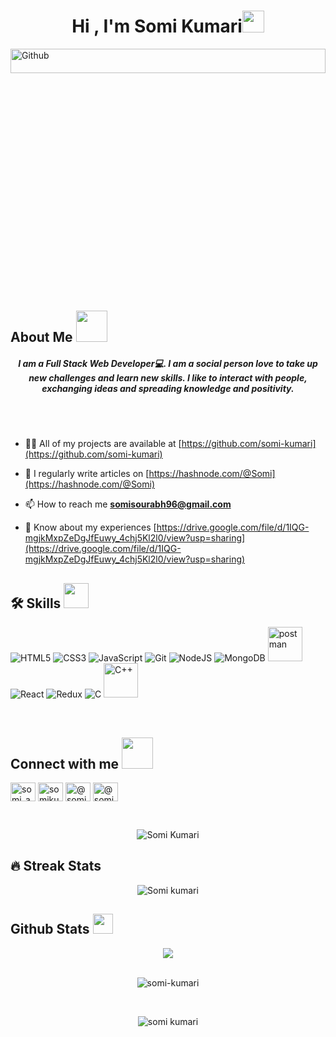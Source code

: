 
 <h1 align="center">Hi , I'm  Somi Kumari<img src="https://media.giphy.com/media/hvRJCLFzcasrR4ia7z/giphy.gif" width="35"></h1>
 
 <img width="100%" height="10%" object-fit="cover" align="center" alt="Github" src="https://i.pinimg.com/originals/fd/a7/c0/fda7c018db9a09ff0ed234957e9b25b9.gif" />
<br/> 

## About Me <img src = "https://encrypted-tbn0.gstatic.com/images?q=tbn:ANd9GcTrkc1AeQd8mP51kogi4GQQcsvDpQRZKkoGiQ&usqp=CAU" width = 50px> 
<h5 align="center">I am a Full Stack Web Developer💻. I am a social person love to take up new challenges and learn new skills. I like to interact with people, exchanging ideas and spreading knowledge and positivity.</h4>
<br/>
<!-- <img width="40%" align="right" alt="Github" src="https://i.pinimg.com/originals/fd/a7/c0/fda7c018db9a09ff0ed234957e9b25b9.gif" />
<br/> -->
<br>

- 👨‍💻 All of my projects are available at [https://github.com/somi-kumari](https://github.com/somi-kumari)

- 📝 I regularly write articles on [https://hashnode.com/@Somi](https://hashnode.com/@Somi)

- 📫 How to reach me **somisourabh96@gmail.com**

- 📄 Know about my experiences [https://drive.google.com/file/d/1IQG-mgjkMxpZeDgJfEuwy_4chj5Kl2l0/view?usp=sharing](https://drive.google.com/file/d/1IQG-mgjkMxpZeDgJfEuwy_4chj5Kl2l0/view?usp=sharing)
 


## 🛠️ Skills <img src = "https://media2.giphy.com/media/QssGEmpkyEOhBCb7e1/giphy.gif?cid=ecf05e47a0n3gi1bfqntqmob8g9aid1oyj2wr3ds3mg700bl&rid=giphy.gif" width = 40px>
<span><p align="left">
<img src="https://img.icons8.com/color/60/000000/html-5--v1.png" alt="HTML5"/>
 <img src="https://img.icons8.com/color/60/000000/css3.png" alt="CSS3"/>
<img src="https://img.icons8.com/color/60/000000/javascript--v1.png" alt="JavaScript"/>
	 <img src="https://img.icons8.com/color/60/000000/git.png" alt="Git"/>
  <img src="https://img.icons8.com/color/60/000000/nodejs.png" alt="NodeJS"/>
  <img src="https://img.icons8.com/color/60/000000/mongodb.png" alt="MongoDB"/>
<img src="https://www.vectorlogo.zone/logos/getpostman/getpostman-icon.svg" alt="postman" width="55" height="55"/>
  <img src="https://img.icons8.com/color/60/000000/react-native.png" alt="React"/>
  <img src="https://img.icons8.com/color/60/000000/redux.png" alt="Redux"/>
  <img src="https://img.icons8.com/color/60/000000/c-programming.png" alt="C"/>
	<img src="https://img.icons8.com/color/2x/c-plus-plus-logo.png" alt="C++" height="55" width="55"/>
	
</p></span>
<br/>


 ## Connect with me <img src="https://media.giphy.com/media/iY8CRBdQXODJSCERIr/giphy.gif" width="50px"> 
<p align="left">
<a href="https://twitter.com/somi_a0317" target="blank"><img align="center" src="https://raw.githubusercontent.com/rahuldkjain/github-profile-readme-generator/master/src/images/icons/Social/twitter.svg" alt="somi_a0317" height="30" width="40" /></a>
<a href="https://linkedin.com/in/somikumari2010" target="blank"><img align="center" src="https://raw.githubusercontent.com/rahuldkjain/github-profile-readme-generator/master/src/images/icons/Social/linked-in-alt.svg" alt="somikumari2010" height="30" width="40" /></a>
<a href="https://hashnode.com/@somi" target="blank"><img align="center" src="https://img.icons8.com/color/2x/hashnode.png/master/src/images/icons/Social/hashnode.svg" alt="@somi" height="30" width="40" /></a>
<a href="mailto:somisourabh96@gmail.com" target="blank"><img align="center" src="https://img.icons8.com/fluency/2x/gmail-new.png" alt="@somi" height="30" width="40" /></a>
</p>
<br/>

<p align="center"> 
	<img src="https://komarev.com/ghpvc/?username=somi-kumari&label=Profile%20views&color=0e75b6&style=plastic" alt="Somi Kumari" /> 
</p>

## 🔥 Streak Stats
<p align="center"><img src="https://github-readme-streak-stats.herokuapp.com/?user=somi-kumari&theme=algolia" alt="Somi kumari" /></p> 
 

## Github Stats  <img src='https://media1.giphy.com/media/du3J3cXyzhj75IOgvA/giphy.gif?cid=ecf05e47x2g034i9pzwtzzsd3xgg2w9nr94t4tflbbgo3008&rid=giphy.gif' width='32px'> 
<div align="center"><img src="https://github-readme-stats.vercel.app/api?username=somi-kumari&show_icons=true&count_private=true&hide_border=true" align="center" /></div> 
<br/>
<p align="center"><img align="center" src="https://github-readme-streak-stats.herokuapp.com/?user=somi-kumari" alt=" somi-kumari" /></p>
<br/>
 <p align="center" ><img align="center" src="https://github-readme-stats.vercel.app/api/top-langs?username=somi-kumari&show_icons=true&locale=en&layout=compact" alt="somi kumari" /></p>
 <br/>



